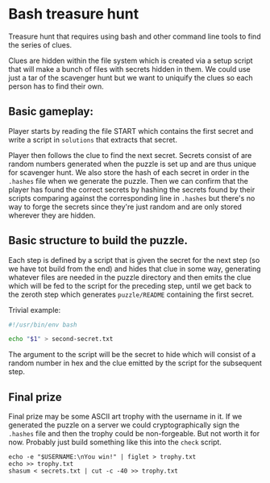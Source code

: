 # Bash treasure hunt

Treasure hunt that requires using bash and other command line tools to find the
series of clues.

Clues are hidden within the file system which is created via a setup script that
will make a bunch of files with secrets hidden in them. We could use just a tar
of the scavenger hunt but we want to uniquify the clues so each person has to
find their own.

## Basic gameplay:

Player starts by reading the file START which contains the first secret and
write a script in `solutions` that extracts that secret.


Player then follows the clue to find the next secret. Secrets consist of are
random numbers generated when the puzzle is set up and are thus unique for
scavenger hunt. We also store the hash of each secret in order in the `.hashes`
file when we generate the puzzle. Then we can confirm that the player has found
the correct secrets by hashing the secrets found by their scripts comparing
against the corresponding line in `.hashes` but there's no way to forge the
secrets since they're just random and are only stored wherever they are hidden.

## Basic structure to build the puzzle.

Each step is defined by a script that is given the secret for the next step (so
we have tot build from the end) and hides that clue in some way, generating
whatever files are needed in the puzzle directory and then emits the clue which
will be fed to the script for the preceding step, until we get back to the
zeroth step which generates `puzzle/README` containing the first secret.

Trivial example:

```bash
#!/usr/bin/env bash

echo "$1" > second-secret.txt
```

The argument to the script will be the secret to hide which will consist of a
random number in hex and the clue emitted by the script for the subsequent step.

## Final prize

Final prize may be some ASCII art trophy with the username in it. If we
generated the puzzle on a server we could cryptographically sign the `.hashes`
file and then the trophy could be non-forgeable. But not worth it for now.
Probably just build something like this into the `check` script.

```
echo -e "$USERNAME:\nYou win!" | figlet > trophy.txt
echo >> trophy.txt
shasum < secrets.txt | cut -c -40 >> trophy.txt
```
